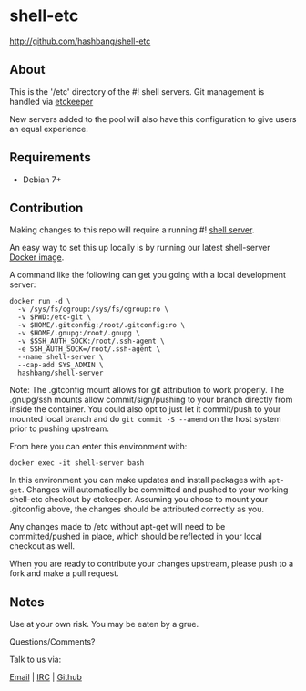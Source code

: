 # shell-etc #

<http://github.com/hashbang/shell-etc>

## About ##

This is the '/etc' directory of the #! shell servers.
Git management is handled via [etckeeper](http://etckeeper.branchable.com/)

New servers added to the pool will also have this configuration to give users an equal experience.

## Requirements ##

  * Debian 7+

## Contribution ##

Making changes to this repo will require a running #! [shell server](https://github.com/hashbang/shell-server).

An easy way to set this up locally is by running our latest shell-server 
[Docker image](https://hub.docker.com/r/hashbang/shell-server/).

A command like the following can get you going with a local development server:

```
docker run -d \
  -v /sys/fs/cgroup:/sys/fs/cgroup:ro \
  -v $PWD:/etc-git \
  -v $HOME/.gitconfig:/root/.gitconfig:ro \
  -v $HOME/.gnupg:/root/.gnupg \
  -v $SSH_AUTH_SOCK:/root/.ssh-agent \
  -e SSH_AUTH_SOCK=/root/.ssh-agent \
  --name shell-server \
  --cap-add SYS_ADMIN \
  hashbang/shell-server
```

Note: The .gitconfig mount allows for git attribution to work properly. The
.gnupg/ssh mounts allow commit/sign/pushing to your branch directly from inside
the container. You could also opt to just let it commit/push to your mounted
local branch and do ```git commit -S --amend``` on the host system prior to
pushing upstream.

From here you can enter this environment with:

```
docker exec -it shell-server bash
```

In this environment you can make updates and install packages with ```apt-get```.
Changes will automatically be committed and pushed to your working shell-etc
checkout by etckeeper. Assuming you chose to mount your .gitconfig above, the
changes should be attributed correctly as you.

Any changes made to /etc without apt-get will need to be committed/pushed in
place, which should be reflected in your local checkout as well.

When you are ready to contribute your changes upstream, please push to a fork
and make a pull request.

## Notes ##

  Use at your own risk. You may be eaten by a grue.

  Questions/Comments?

  Talk to us via:

  [Email](mailto://team@hashbang.sh) |
  [IRC](ircs://irc.hashbang.sh:6697/#!) |
  [Github](http://github.com/hashbang/)
